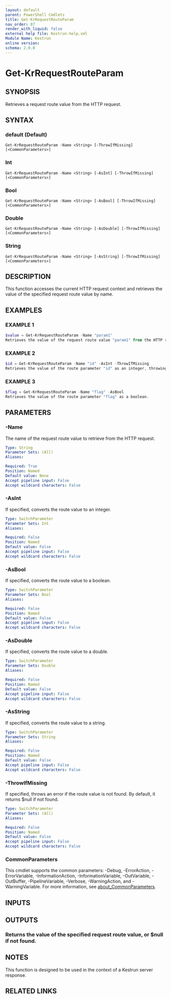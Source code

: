 ```yaml
---
layout: default
parent: PowerShell Cmdlets
title: Get-KrRequestRouteParam
nav_order: 87
render_with_liquid: false
external help file: Kestrun-help.xml
Module Name: Kestrun
online version:
schema: 2.0.0
---
```


# Get-KrRequestRouteParam

## SYNOPSIS
Retrieves a request route value from the HTTP request.

## SYNTAX

### default (Default)
```
Get-KrRequestRouteParam -Name <String> [-ThrowIfMissing] [<CommonParameters>]
```

### Int
```
Get-KrRequestRouteParam -Name <String> [-AsInt] [-ThrowIfMissing] [<CommonParameters>]
```

### Bool
```
Get-KrRequestRouteParam -Name <String> [-AsBool] [-ThrowIfMissing] [<CommonParameters>]
```

### Double
```
Get-KrRequestRouteParam -Name <String> [-AsDouble] [-ThrowIfMissing] [<CommonParameters>]
```

### String
```
Get-KrRequestRouteParam -Name <String> [-AsString] [-ThrowIfMissing] [<CommonParameters>]
```

## DESCRIPTION
This function accesses the current HTTP request context and retrieves the value
of the specified request route value by name.

## EXAMPLES

### EXAMPLE 1
```powershell
$value = Get-KrRequestRouteParam -Name "param1"
Retrieves the value of the request route value "param1" from the HTTP request.
```

### EXAMPLE 2
```powershell
$id = Get-KrRequestRouteParam -Name "id" -AsInt -ThrowIfMissing
Retrieves the value of the route parameter "id" as an integer, throwing an error if it's missing.
```

### EXAMPLE 3
```powershell
$flag = Get-KrRequestRouteParam -Name "flag" -AsBool
Retrieves the value of the route parameter "flag" as a boolean.
```

## PARAMETERS

### -Name
The name of the request route value to retrieve from the HTTP request.

```yaml
Type: String
Parameter Sets: (All)
Aliases:

Required: True
Position: Named
Default value: None
Accept pipeline input: False
Accept wildcard characters: False
```

### -AsInt
If specified, converts the route value to an integer.

```yaml
Type: SwitchParameter
Parameter Sets: Int
Aliases:

Required: False
Position: Named
Default value: False
Accept pipeline input: False
Accept wildcard characters: False
```

### -AsBool
If specified, converts the route value to a boolean.

```yaml
Type: SwitchParameter
Parameter Sets: Bool
Aliases:

Required: False
Position: Named
Default value: False
Accept pipeline input: False
Accept wildcard characters: False
```

### -AsDouble
If specified, converts the route value to a double.

```yaml
Type: SwitchParameter
Parameter Sets: Double
Aliases:

Required: False
Position: Named
Default value: False
Accept pipeline input: False
Accept wildcard characters: False
```

### -AsString
If specified, converts the route value to a string.

```yaml
Type: SwitchParameter
Parameter Sets: String
Aliases:

Required: False
Position: Named
Default value: False
Accept pipeline input: False
Accept wildcard characters: False
```

### -ThrowIfMissing
If specified, throws an error if the route value is not found.
By default, it returns $null if not found.

```yaml
Type: SwitchParameter
Parameter Sets: (All)
Aliases:

Required: False
Position: Named
Default value: False
Accept pipeline input: False
Accept wildcard characters: False
```

### CommonParameters
This cmdlet supports the common parameters: -Debug, -ErrorAction, -ErrorVariable, -InformationAction, -InformationVariable, -OutVariable, -OutBuffer, -PipelineVariable, -Verbose, -WarningAction, and -WarningVariable. For more information, see [about_CommonParameters](http://go.microsoft.com/fwlink/?LinkID=113216).

## INPUTS

## OUTPUTS

### Returns the value of the specified request route value, or $null if not found.
## NOTES
This function is designed to be used in the context of a Kestrun server response.

## RELATED LINKS
